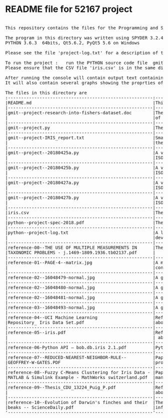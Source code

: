 # README file for 52167 project
<pre>

This repository contains the files for the Programming and Scripting project.

The program in this directory was written using SPYDER 3.2.4 from the Anaconda package.
PYTHON 3.6.3  64bits, Qt5.6.2, PyQt5 5.6 on Windows

Please see the file 'project-log.txt' for a description of the activites during this project.

To run the project :   run the PYTHON source code file  gmit--project.py
Please ensure that the CSV file 'iris.csv' is in the same directory as the PYTHON source file.

After running the console will contain output text containing the secriptive stats of the IRIS.CSV dataset.
It will also contain several graphs showing the proprties of the dataset.

The files in this directory are
:-------------------------------------------------------:----------------------------------------:
|README.md                                              |This file                               |
|-------------------------------------------------------|----------------------------------------|
|gmit--project-research-into-fishers-dataset.doc        |The 'final version' of the analysis     |
|                                                       |of the project                          |
|-------------------------------------------------------|----------------------------------------|
|gmit--project.py                                       |The 'final version' of the project code |
|-------------------------------------------------------|----------------------------------------|
|gmit--project-IRIS_report.txt                          |Small output file from the program with |
|                                                       |the statistics of the IRIS dataset      |
|-------------------------------------------------------|----------------------------------------|
|gmit--project--20180425a.py                            |A version of the project using the      |
|                                                       |ISO8601 date format for version tracking|
|-------------------------------------------------------|----------------------------------------|
|gmit--project--20180425b.py                            |A version of the project using the      |
|                                                       |ISO8601 date format for version tracking|
|-------------------------------------------------------|----------------------------------------|
|gmit--project--20180427a.py                            |A version of the project using the      |
|                                                       |ISO8601 date format for version tracking|
|-------------------------------------------------------|----------------------------------------|
|gmit--project--20180427b.py                            |A version of the project using the      |
|                                                       |ISO8601 date format for version tracking|
|-------------------------------------------------------|----------------------------------------|
|iris.csv                                               |The CSV file of IRIS data               |
|-------------------------------------------------------|----------------------------------------|
|python--project-spec-2018.pdf                          |The project spec                        |
|-------------------------------------------------------|----------------------------------------|
|python--project-log.txt                                |A log file of activities during the     |
|                                                       |development of the project              |
|-------------------------------------------------------|----------------------------------------|
|reference-00--THE USE OF MULTIPLE MEASUREMENTS IN      |The paper for Fisher about the IRIS data|
|TAXONOMIC PROBLEMS - j.1469-1809.1936.tb02137.pdf      |                                        |
|-------------------------------------------------------|----------------------------------------|
|reference-01--PAGE-4--matrix.jpg                       |A matrix to calculate the factors that  |
|                                                       |control the length & width              |
|-------------------------------------------------------|----------------------------------------|
|reference-02--16048479-normal.jpg                      |A graphic from Fisher's paper           |
|-------------------------------------------------------|----------------------------------------|
|reference-02--16048480-normal.jpg                      |A graphic from Fisher's paper           |
|-------------------------------------------------------|----------------------------------------|
|reference-02--16048481-normal.jpg                      |A graphic from Fisher's paper           |
|-------------------------------------------------------|----------------------------------------|
|reference-03--16048493-normal.jpg                      |A graphic from Fisher's paper           |
|-------------------------------------------------------|----------------------------------------|
|reference-04--UCI Machine Learning                     |Reference file collected during research|
|Repository_ Iris Data Set.pdf                          |about FISHERS IRIS Dataset              |
|-------------------------------------------------------|----------------------------------------|
|reference-05--iris.pdf                                 |Reference file collected during research|
|                                                       | about FISHERS IRIS Dataset             |
|-------------------------------------------------------|----------------------------------------|
|reference-06-Python API — bob.db.iris 2.1.pdf          |Python API information                  |
|-------------------------------------------------------|----------------------------------------|
|reference-07--REDUCED-NEAREST-NEIGHBOR-RULE--          |Paper by Geoffrey W Gates about         |
|GEOFFREY-W-GATES.PDF                                   |processing data                         |
|-------------------------------------------------------|----------------------------------------|
|reference-08--Fuzzy C-Means Clustering for Iris Data - |Paper about using fizzy logic to get as |
|MATLAB & Simulink Example - MathWorks switzerland.pdf	|many datapoints into the correct class  |
|-------------------------------------------------------|----------------------------------------|
|reference-09--Thesis_CDU_13224_Puig_P.pdf              |Reference file collected during research|
|                                                       |about FISHERS IRIS Dataset              |
|-------------------------------------------------------|----------------------------------------|
|reference-10--Evolution of Darwin's finches and their  |The variation of species due to the     |
|beaks -- ScienceDaily.pdf                              |influence of the environment            |
'-------------------------------------------------------'----------------------------------------'

</pre>
